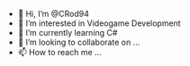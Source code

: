 - 👋 Hi, I’m @CRod94
- 👀 I’m interested in Videogame Development
- 🌱 I’m currently learning C# 
- 💞️ I’m looking to collaborate on ...
- 📫 How to reach me ...

<!---
CRod94/CRod94 is a ✨ special ✨ repository because its `README.md` (this file) appears on your GitHub profile.
You can click the Preview link to take a look at your changes.
--->
